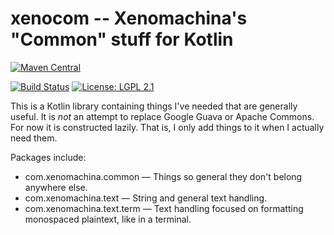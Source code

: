# xenocom -- Xenomachina's "Common" stuff for Kotlin

[![Maven Central](https://img.shields.io/maven-central/v/com.xenomachina/xenocom.svg)](https://mvnrepository.com/artifact/com.xenomachina/xenocom)
<!--
[![Bintray](https://api.bintray.com/packages/xenomachina/maven/xenocom/images/download.svg) ](https://bintray.com/xenomachina/maven/xenocom/%5FlatestVersion)
-->
[![Build Status](https://travis-ci.org/xenomachina/xenocom.svg?branch=master)](https://travis-ci.org/xenomachina/xenocom)
[![License: LGPL 2.1](https://img.shields.io/badge/license-LGPL--2.1-blue.svg)](https://www.gnu.org/licenses/old-licenses/lgpl-2.1.en.html)

This is a Kotlin library containing things I've needed that are generally
useful. It is *not* an attempt to replace Google Guava or Apache Commons. For
now it is constructed lazily. That is, I only add things to it when I actually
need them.

Packages include:

- com.xenomachina.common — Things so general they don't belong anywhere else.
- com.xenomachina.text — String and general text handling.
- com.xenomachina.text.term — Text handling focused on formatting monospaced plaintext, like in a terminal.
